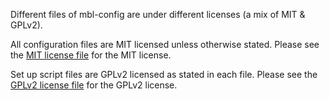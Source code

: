 Different files of mbl-config are under different licenses (a mix of MIT & GPLv2).

All configuration files are MIT licensed unless otherwise stated. Please see
the [MIT license file][mit-license] for the MIT license.

Set up script files are GPLv2 licensed as stated in each file. Please see the
[GPLv2 license file][gplv2-license] for the GPLv2 license.

[gplv2-license]: LICENSE.GPLv2
[mit-license]: LICENSE.MIT

